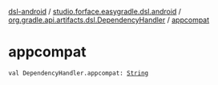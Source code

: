 [dsl-android](../../index.md) / [studio.forface.easygradle.dsl.android](../index.md) / [org.gradle.api.artifacts.dsl.DependencyHandler](index.md) / [appcompat](./appcompat.md)

# appcompat

`val DependencyHandler.appcompat: `[`String`](https://kotlinlang.org/api/latest/jvm/stdlib/kotlin/-string/index.html)